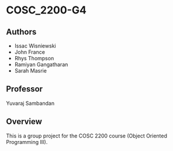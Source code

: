 # COSC_2200-G4
## Authors
  - Issac Wisniewski
  - John France
  - Rhys Thompson
  - Ramiyan Gangatharan
  - Sarah Masrie
## Professor
Yuvaraj Sambandan

## Overview
This is a group project for the COSC 2200 course (Object Oriented Programming III).
